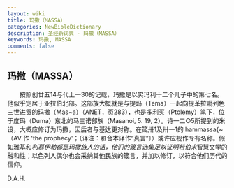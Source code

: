 ```yaml
---
layout: wiki
title: 玛撒（MASSA）
categories: NewBibleDictionary
description: 圣经新词典 - 玛撒（MASSA）
keywords: 玛撒, MASSA
comments: false
---
```


## 玛撒（MASSA）

　　按照创廿五14与代上一30的记载，玛撒是以实玛利十二个儿子中的第七名。他似乎定居于亚拉伯北部。这部族大概就是与提玛（Tema）一起向提革拉毗列色三世进贡的玛撒（Mas~a）（ANET，页283），也是多利买（Ptolemy）笔下，位于度玛（Duma）东北的马三诺部族（Masanoi, 5. 19, 2）。诗一二○5所提到的米设，大概应修订为玛撒，因后者与基达更对称。在箴卅1及卅一1的 hammas*s*a{~ （AV 作 'the prophecy'；〔译注：和合本译作“真言”〕）或许应视作专有名称。假如雅基和*利慕伊勒都是玛撒族人的话，他们的箴言选集足以证明希伯来*智慧文学的融和性；以色列人偶尔也会采纳其他民族的箴言，并加以修订，以符合他们历代的信仰。

D.A.H.








